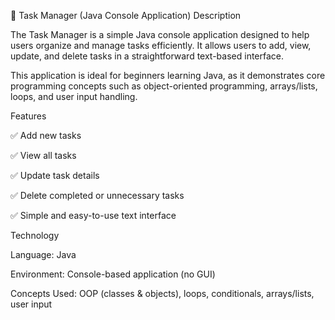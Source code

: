 📌 Task Manager (Java Console Application)
Description

The Task Manager is a simple Java console application designed to help users organize and manage tasks efficiently. It allows users to add, view, update, and delete tasks in a straightforward text-based interface.

This application is ideal for beginners learning Java, as it demonstrates core programming concepts such as object-oriented programming, arrays/lists, loops, and user input handling.

Features

✅ Add new tasks

✅ View all tasks

✅ Update task details

✅ Delete completed or unnecessary tasks

✅ Simple and easy-to-use text interface

Technology

Language: Java

Environment: Console-based application (no GUI)

Concepts Used: OOP (classes & objects), loops, conditionals, arrays/lists, user input
